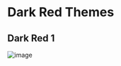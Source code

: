 # Dark Red Themes

## Dark Red 1
![image](https://user-images.githubusercontent.com/8711020/142964785-8c879277-221a-4866-ab97-e14db3ae8941.png)
